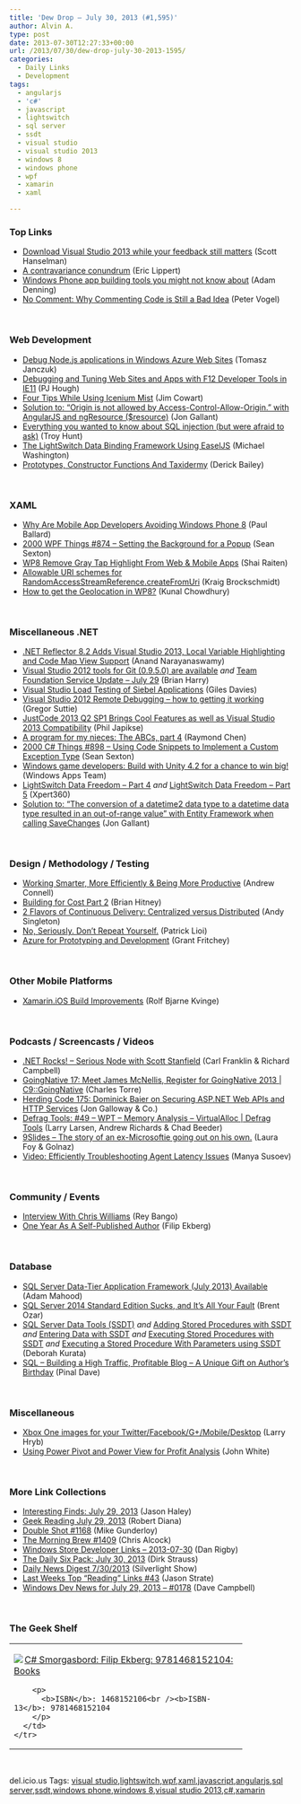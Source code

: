 ```yaml
---
title: 'Dew Drop – July 30, 2013 (#1,595)'
author: Alvin A.
type: post
date: 2013-07-30T12:27:33+00:00
url: /2013/07/30/dew-drop-july-30-2013-1595/
categories:
  - Daily Links
  - Development
tags:
  - angularjs
  - 'c#'
  - javascript
  - lightswitch
  - sql server
  - ssdt
  - visual studio
  - visual studio 2013
  - windows 8
  - windows phone
  - wpf
  - xamarin
  - xaml

---
```

### <a name="top"></a>Top Links

  * <a href="http://174.129.147.224/~/44240576/0/scotthanselman~Download-Visual-Studio-while-your-feedback-still-matters.aspx" target="_blank">Download Visual Studio 2013 while your feedback still matters</a> (Scott Hanselman)
  * <a href="http://ericlippert.com/2013/07/29/a-contravariance-conundrum/?utm_source=rss&utm_medium=rss&utm_campaign=a-contravariance-conundrum" target="_blank">A contravariance conundrum</a> (Eric Lippert)
  * <a href="http://blogs.windows.com/windows_phone/b/wpdev/archive/2013/07/29/windows-phone-app-building-tools-you-might-not-know-about.aspx" target="_blank">Windows Phone app building tools you might not know about</a> (Adam Denning)
  * <a href="http://visualstudiomagazine.com/articles/2013/07/26/why-commenting-code-is-still-bad.aspx" target="_blank">No Comment: Why Commenting Code is Still a Bad Idea</a> (Peter Vogel)

&#160;

### <a name="web"></a>Web Development

  * <a href="http://tomasz.janczuk.org/2013/07/debug-nodejs-applications-in-windows.html" target="_blank">Debug Node.js applications in Windows Azure Web Sites</a> (Tomasz Janczuk)
  * <a href="http://blogs.msdn.com/b/ie/archive/2013/07/29/debugging-and-tuning-web-sites-and-apps-with-f12-developer-tools-in-ie11.aspx" target="_blank">Debugging and Tuning Web Sites and Apps with F12 Developer Tools in IE11</a> (PJ Hough)
  * <a href="http://www.icenium.com/blog/icenium-team-blog/2013/07/29/four-tips-while-using-icenium-mist" target="_blank">Four Tips While Using Icenium Mist</a> (Jim Cowart)
  * <a href="http://feedproxy.google.com/~r/jongallant/~3/meYIMiVtEIk/origin-not-allowed-angular-resource.html" target="_blank">Solution to: “Origin is not allowed by Access-Control-Allow-Origin.” with AngularJS and ngResource ($resource)</a> (Jon Gallant)
  * <a href="http://feedproxy.google.com/~r/TroyHunt/~3/xB6ZyrsX5Ps/everything-you-wanted-to-know-about-sql.html" target="_blank">Everything you wanted to know about SQL injection (but were afraid to ask)</a> (Troy Hunt)
  * <a href="http://lightswitchhelpwebsite.com/Blog/tabid/61/EntryId/1211/The-LightSwitch-Data-Binding-Framework-Using-EaselJS.aspx" target="_blank">The LightSwitch Data Binding Framework Using EaselJS</a> (Michael Washington)
  * <a href="http://feedproxy.google.com/~r/LosTechies/~3/D7l1o0UhXwA/" target="_blank">Prototypes, Constructor Functions And Taxidermy</a> (Derick Bailey)

&#160;

### <a name="silverlight"></a>XAML

  * <a href="http://blog.pluralsight.com/2013/07/29/why-are-mobile-app-developers-avoiding-windows-phone-8/" target="_blank">Why Are Mobile App Developers Avoiding Windows Phone 8</a> (Paul Ballard)
  * <a href="http://wpf.2000things.com/2013/07/30/874-setting-the-background-for-a-popup/" target="_blank">2000 WPF Things #874 – Setting the Background for a Popup</a> (Sean Sexton)
  * <a href="http://feedproxy.google.com/~r/ShaiRaiten/~3/R-lafCzmW9A/wp8-remove-gray-tap-highlight-from-web-amp-mobile-apps.aspx" target="_blank">WP8 Remove Gray Tap Highlight From Web & Mobile Apps</a> (Shai Raiten)
  * <a href="http://kraigbrockschmidt.com/blog/?p=1036" target="_blank">Allowable URI schemes for RandomAccessStreamReference.createFromUri</a> (Kraig Brockschmidt)
  * <a href="http://feedproxy.google.com/~r/kunal2383/~3/USDQU4a1FfE/get-latitude-longitude-in-wp8.html" target="_blank">How to get the Geolocation in WP8?</a> (Kunal Chowdhury)

&#160;

### <a name="dotnet"></a>Miscellaneous .NET

  * <a href="http://www.infoq.com/news/2013/07/NET-Reflector-8-2" target="_blank">.NET Reflector 8.2 Adds Visual Studio 2013, Local Variable Highlighting and Code Map View Support</a> (Anand Narayanaswamy)
  * <a href="http://blogs.msdn.com/b/bharry/archive/2013/07/29/visual-studio-2012-tools-for-git-0-9-5-0-are-available.aspx" target="_blank">Visual Studio 2012 tools for Git (0.9.5.0) are available</a> _and_ <a href="http://blogs.msdn.com/b/bharry/archive/2013/07/29/team-foundation-service-update-july-29.aspx" target="_blank">Team Foundation Service Update – July 29</a> (Brian Harry)
  * <a href="http://blogs.msdn.com/b/visualstudiouk/archive/2013/07/29/visual-studio-load-testing-of-siebel-applications.aspx" target="_blank">Visual Studio Load Testing of Siebel Applications</a> (Giles Davies)
  * <a href="http://gregorsuttie.com/2013/07/29/visual-studio-2012-remote-debugging-how-to-getting-it-working/" target="_blank">Visual Studio 2012 Remote Debugging – how to getting it working</a> (Gregor Suttie)
  * <a href="http://feedproxy.google.com/~r/Telerik/~3/IMIz9VaJUfo/justcode-sp1-visual-studio-2013-compatibility" target="_blank">JustCode 2013 Q2 SP1 Brings Cool Features as well as Visual Studio 2013 Compatibility</a> (Phil Japikse)
  * <a href="http://blogs.msdn.com/b/oldnewthing/archive/2013/07/29/10437590.aspx" target="_blank">A program for my nieces: The ABCs, part 4</a> (Raymond Chen)
  * <a href="http://csharp.2000things.com/2013/07/30/898-using-code-snippets-to-implement-a-custom-exception-type/" target="_blank">2000 C# Things #898 – Using Code Snippets to Implement a Custom Exception Type</a> (Sean Sexton)
  * <a href="http://blogs.windows.com/windows/b/appbuilder/archive/2013/07/29/windows-game-developers-build-with-unity-4-2-for-a-chance-to-win-big.aspx" target="_blank">Windows game developers: Build with Unity 4.2 for a chance to win big!</a> (Windows Apps Team)
  * <a href="http://xpert360.wordpress.com/2013/07/29/lightswitch-data-freedom-part-4/" target="_blank">LightSwitch Data Freedom – Part 4</a> _and_ <a href="http://xpert360.wordpress.com/2013/07/29/lightswitch-data-freedom-part-5/" target="_blank">LightSwitch Data Freedom – Part 5</a> (Xpert360)
  * <a href="http://feedproxy.google.com/~r/jongallant/~3/uzjf8McmuXo/datetime2-datetime-out-of-range-ef.html" target="_blank">Solution to: “The conversion of a datetime2 data type to a datetime data type resulted in an out-of-range value” with Entity Framework when calling SaveChanges</a> (Jon Gallant)

&#160;

### <a name="design"></a>Design / Methodology / Testing

  * <a href="http://feedproxy.google.com/~r/AndrewConnell/~3/b3JBBG-kLTI/working-smarter-more-efficiently-being-more-productive" target="_blank">Working Smarter, More Efficiently & Being More Productive</a> (Andrew Connell)
  * <a href="http://feedproxy.google.com/~r/structuretoobig/~3/fi6JQt_DLfo/post.aspx" target="_blank">Building for Cost Part 2</a> (Brian Hitney)
  * <a href="http://blog.assembla.com/assemblablog/tabid/12618/bid/97205/2-Flavors-of-Continuous-Delivery-Centralized-versus-Distributed.aspx" target="_blank">2 Flavors of Continuous Delivery: Centralized versus Distributed</a> (Andy Singleton)
  * <a href="http://feedproxy.google.com/~r/LosTechies/~3/BKfNtJm2Kgo/" target="_blank">No, Seriously. Don’t Repeat Yourself.</a> (Patrick Lioi)
  * <a href="http://www.sqlservercentral.com/blogs/scarydba/2013/07/29/azure-for-prototyping-and-development/" target="_blank">Azure for Prototyping and Development</a> (Grant Fritchey)

&#160;

### <a name="mobile"></a>Other Mobile Platforms

  * <a href="http://blog.xamarin.com/xamarin.ios-build-improvements/" target="_blank">Xamarin.iOS Build Improvements</a> (Rolf Bjarne Kvinge)

&#160;

### <a name="podcasts"></a>Podcasts / Screencasts / Videos

  * <a href="http://www.dotnetrocks.com/default.aspx?ShowNum=893" target="_blank">.NET Rocks! &#8211; Serious Node with Scott Stanfield</a> (Carl Franklin & Richard Campbell)
  * <a href="http://channel9.msdn.com/Shows/C9-GoingNative/GoingNative-17-Meet-James-McNellis-Register-for-GoingNative-2013" target="_blank">GoingNative 17: Meet James McNellis, Register for GoingNative 2013 | C9::GoingNative</a> (Charles Torre)
  * <a href="http://feedproxy.google.com/~r/HerdingCode/~3/7TrfCfKoFDM/" target="_blank">Herding Code 175: Dominick Baier on Securing ASP.NET Web APIs and HTTP Services</a> (Jon Galloway & Co.)
  * <a href="http://channel9.msdn.com/Shows/Defrag-Tools/Defrag-Tools-49-WPT-Memory-Analysis-VirtualAlloc" target="_blank">Defrag Tools: #49 &#8211; WPT &#8211; Memory Analysis &#8211; VirtualAlloc | Defrag Tools</a> (Larry Larsen, Andrew Richards & Chad Beeder)
  * <a href="http://channel9.msdn.com/Blogs/LauraFoy/9Slides-The-story-of-an-ex-Microsoftie-going-out-on-his-own" target="_blank">9Slides &#8211; The story of an ex-Microsoftie going out on his own.</a> (Laura Foy & Golnaz)
  * <a href="http://blog.pluralsight.com/2013/07/29/video-efficiently-troubleshooting-agent-latency-issues/" target="_blank">Video: Efficiently Troubleshooting Agent Latency Issues</a> (Manya Susoev)

&#160;

### <a name="events"></a>Community / Events

  * <a href="http://feedproxy.google.com/~r/nettuts/~3/IaEezIhQgps/" target="_blank">Interview With Chris Williams</a> (Rey Bango)
  * <a href="http://blog.filipekberg.se/2013/07/30/one-year-as-a-self-published-author/" target="_blank">One Year As A Self-Published Author</a> (Filip Ekberg)

&#160;

### <a name="sql"></a>Database

  * <a href="http://feedproxy.google.com/~r/ssdtblog/~3/5QcdRGy33lo/sql-server-data-tier-application-framework-july-2013-available.aspx" target="_blank">SQL Server Data-Tier Application Framework (July 2013) Available</a> (Adam Mahood)
  * <a href="http://feedproxy.google.com/~r/BrentOzar-SqlServerDba/~3/KBMJEKLJ62g/" target="_blank">SQL Server 2014 Standard Edition Sucks, and It’s All Your Fault</a> (Brent Ozar)
  * <a href="http://msmvps.com/blogs/deborahk/archive/2013/07/29/sql-server-data-tools-ssdt.aspx" target="_blank">SQL Server Data Tools (SSDT)</a> _and_ <a href="http://msmvps.com/blogs/deborahk/archive/2013/07/29/adding-stored-procedures-with-ssdt.aspx" target="_blank">Adding Stored Procedures with SSDT</a> _and_ <a href="http://msmvps.com/blogs/deborahk/archive/2013/07/29/entering-data-with-ssdt.aspx" target="_blank">Entering Data with SSDT</a> _and_ <a href="http://msmvps.com/blogs/deborahk/archive/2013/07/29/executing-stored-procedures-with-ssdt.aspx" target="_blank">Executing Stored Procedures with SSDT</a> _and_ <a href="http://msmvps.com/blogs/deborahk/archive/2013/07/29/executing-a-stored-procedure-with-parameters-using-ssdt.aspx" target="_blank">Executing a Stored Procedure With Parameters using SSDT</a> (Deborah Kurata)
  * <a href="http://blog.sqlauthority.com/2013/07/30/sql-building-a-high-traffic-profitable-blog-a-unique-gift-on-authors-birthday/" target="_blank">SQL – Building a High Traffic, Profitable Blog – A Unique Gift on Author’s Birthday</a> (Pinal Dave)

&#160;

### <a name="misc"></a>Miscellaneous

  * <a href="http://feedproxy.google.com/~r/MajorNelson/~3/AQherChtZq4/" target="_blank">Xbox One images for your Twitter/Facebook/G+/Mobile/Desktop</a> (Larry Hryb)
  * <a href="http://blogs.msdn.com/b/mvpawardprogram/archive/2013/07/29/using-power-pivot-and-power-view-for-profit-analysis.aspx" target="_blank">Using Power Pivot and Power View for Profit Analysis</a> (John White)

&#160;

### <a name="links"></a>More Link Collections

  * <a href="http://jasonhaley.com/blog/post/2013/07/29/Interesting-Finds-July-29-2013.aspx" target="_blank">Interesting Finds: July 29, 2013</a> (Jason Haley)
  * <a href="http://feeds.regulargeek.com/~r/RegularGeek/~3/mzEpXeziuM8/" target="_blank">Geek Reading July 29, 2013</a> (Robert Diana)
  * <a href="http://afreshcup.com/home/2013/7/30/double-shot-1168.html" target="_blank">Double Shot #1168</a> (Mike Gunderloy)
  * <a href="http://feedproxy.google.com/~r/ReflectivePerspective/~3/kMGSAFBrwG4/" target="_blank">The Morning Brew #1409</a> (Chris Alcock)
  * <a href="http://feedproxy.google.com/~r/DanRigby/~3/LE7eW3VTLf0/" target="_blank">Windows Store Developer Links &#8211; 2013-07-30</a> (Dan Rigby)
  * <a href="http://feeds.feedblitz.com/~/44235169/0/dirkstrauss~The-Daily-Six-Pack-July" target="_blank">The Daily Six Pack: July 30, 2013</a> (Dirk Strauss)
  * <a href="http://feedproxy.google.com/~r/silverlightshow/~3/7ZNPuWt2QtI/Daily-News-Digest-7-30-2013.aspx" target="_blank">Daily News Digest 7/30/2013</a> (Silverlight Show)
  * <a href="http://www.sqlservercentral.com/blogs/stratesql/2013/07/29/last-weeks-top-reading-links-43/" target="_blank">Last Weeks Top “Reading” Links #43</a> (Jason Strate)
  * <a href="http://www.windowsdevnews.com/Blogs.aspx?ID=251" target="_blank">Windows Dev News for July 29, 2013 &#8211; #0178</a> (Dave Campbell)

&#160;

### <a name="shelf"></a>The Geek Shelf

<div id="scid:7dc1bd33-94bd-46fd-a20b-0131235bcd47:aa0e4d07-9135-46b5-b86c-502a378a1a53" class="wlWriterEditableSmartContent" style="float: none; padding-bottom: 0px; padding-top: 0px; padding-left: 0px; margin: 0px; display: inline; padding-right: 0px">
  <table cellspacing="0" cellpadding="2" width="400" border="0" unselectable="on">
    <tr>
      <td valign="top" width="400">
        <p>
          <a title="C# Smorgasbord: Filip Ekberg: 9781468152104: Books" href="http://www.amazon.com/exec/obidos/ASIN/1468152106/alvinashcraft-20"><img data-recalc-dims="1" decoding="async" src="https://i0.wp.com/images.amazon.com/images/P/1468152106.01.MZZZZZZZ.jpg?w=660" border="0" align="left" style="float:left" />C# Smorgasbord: Filip Ekberg: 9781468152104: Books</a>
        </p>
        
        <p>
          <b>ISBN</b>: 1468152106<br /><b>ISBN-13</b>: 9781468152104
        </p>
      </td>
    </tr>
  </table>
</div>

&#160;

<div id="scid:0767317B-992E-4b12-91E0-4F059A8CECA8:a2644150-ea6b-4bcb-9db3-8db1fcb61ee1" class="wlWriterEditableSmartContent" style="float: none; padding-bottom: 0px; padding-top: 0px; padding-left: 0px; margin: 0px; display: inline; padding-right: 0px">
  del.icio.us Tags: <a href="http://del.icio.us/popular/visual+studio" rel="tag">visual studio</a>,<a href="http://del.icio.us/popular/lightswitch" rel="tag">lightswitch</a>,<a href="http://del.icio.us/popular/wpf" rel="tag">wpf</a>,<a href="http://del.icio.us/popular/xaml" rel="tag">xaml</a>,<a href="http://del.icio.us/popular/javascript" rel="tag">javascript</a>,<a href="http://del.icio.us/popular/angularjs" rel="tag">angularjs</a>,<a href="http://del.icio.us/popular/sql+server" rel="tag">sql server</a>,<a href="http://del.icio.us/popular/ssdt" rel="tag">ssdt</a>,<a href="http://del.icio.us/popular/windows+phone" rel="tag">windows phone</a>,<a href="http://del.icio.us/popular/windows+8" rel="tag">windows 8</a>,<a href="http://del.icio.us/popular/visual+studio+2013" rel="tag">visual studio 2013</a>,<a href="http://del.icio.us/popular/c%23" rel="tag">c#</a>,<a href="http://del.icio.us/popular/xamarin" rel="tag">xamarin</a>
</div>